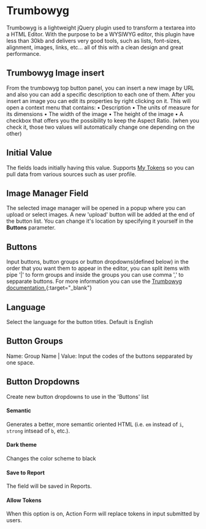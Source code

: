 # Trumbowyg

Trumbowyg is a lightweight jQuery plugin used to transform a textarea into a HTML Editor. With the purpose to be a WYSIWYG editor, this plugin have less than 30kb and delivers very good tools, such as lists, font-sizes, alignment, images, links, etc... all of this with a clean design and great performance.

## Trumbowyg Image insert

From the trumbowyg top button panel, you can insert a new image by URL and also you can add a specific description to each one of them.
After you insert an image you can edit its properties by right clicking on it.
This will open a context menu that contains:
•    Description
•    The units of measure for its dimensions
•    The width of the image
•    The height of the image
•    A checkbox that offers you the possibility to keep the Aspect Ratio. (when you check it, those two values will automatically change one depending on the other)

## Initial Value

The fields loads initially having this value. Supports [My Tokens](/my-tokens/index.html) so you can pull data from various sources such as user profile.

## Image Manager Field

The selected image manager will be opened in a popup where you can upload or select images. A new 'upload' button will be added at the end of the button list. You can change it's location by specifying it yourself in the **Buttons** parameter.

## Buttons

Input buttons, button groups or button dropdowns(defined below) in the order that you want them to appear in the editor, you can split items with pipe '\|' to form groups and inside the groups you can use comma ',' to sepparate buttons. For more information you can use the [Trumbowyg documentation.](https://alex-d.github.io/Trumbowyg/documentation.html#button-pane){:target="_blank"}

## Language

Select the language for the button titles. Default is English

## Button Groups

Name: Group Name \| Value: Input the codes of the buttons sepparated by one space.

## Button Dropdowns

Create new button dropdowns to use in the 'Buttons' list

#### Semantic

Generates a better, more semantic oriented HTML (i.e. `em` instead of `i`, `strong` intsead of `b`, etc.).

#### Dark theme

Changes the color scheme to black

#### Save to Report

The field will be saved in Reports.

#### Allow Tokens

When this option is on, Action Form will replace tokens in input submitted by users.
